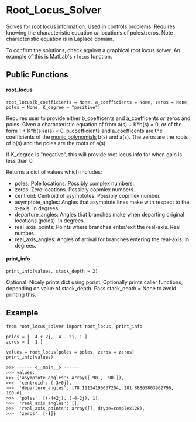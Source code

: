# Root_Locus_Solver
Solves for [root locus information](https://en.wikipedia.org/wiki/Root_locus). Used in controls problems. Requires knowing the characteristic equation *or* locations of poles/zeros. Note characteristic equation is in Laplace domain.

To confirm the solutions, check against a graphical root locus solver. An example of this is MatLab's `rlocus` function.


## Public Functions

#### root_locus
`root_locus(b_coefficients = None, a_coefficients = None, zeros = None, poles = None, K_degree = "positive")`

Requires user to provide either b_coefficents and a_coefficents *or* zeros and poles. Given a characteristic equation of from a(s) + K\*b(s) = 0, *or* of the form 1 + K\*b(s)/a(s) = 0. b_coefficients and a_coefficents are the coefficients of the [monic polynomials](https://en.wikipedia.org/wiki/Monic_polynomial) b(s) and a(s). The zeros are the roots of b(s) and the poles are the roots of a(s).

If K_degree is "negative", this will provide root locus info for when gain is less than 0.

Returns a dict of values which includes:
- poles: Pole locations. Possibly complex numbers.
- zeros: Zero locations. Possibly copmlex numbers.
- centroid: Centroid of asymptotes. Possibly copmlex number.
- asymptote_angles: Angles that asymptote lines make with respect to the x-axis. In degrees.
- departure_angles: Angles that branches make when departing original locations (poles). In degrees.
- real_axis_points: Points where branches enter/exit the real-axis. Real number.
- real_axis_angles: Angles of arrival for branches entering the real-axis. In degrees.

#### print_info
`print_info(values, stack_depth = 2)`

Optional. Nicely prints dict using pprint. Optionally prints caller functions, depending on value of stack_depth. Pass stack_depth = None to avoid printing this. 


## Example

```
from root_locus_solver import root_locus, print_info

poles = [ -4 + 2j, -4 - 2j, 1 ]
zeros = [ -1 ]

values = root_locus(poles = poles, zeros = zeros)
print_info(values)
```
```
>>> ------ <__main__> ------
>>> values:
>>> {'asymptote_angles': array([-90.,  90.]),
>>>  'centroid': (-3+0j),
>>>  'departure_angles': [78.11134196037204, 281.88865803962796, 180.0],
>>>  'poles': [(-4+2j), (-4-2j), 1],
>>>  'real_axis_angles': [],
>>>  'real_axis_points': array([], dtype=complex128),
>>>  'zeros': [-1]}
```
